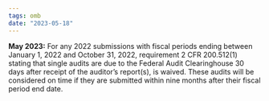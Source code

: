 ```yaml
---
tags: omb
date: "2023-05-18"
---
```


**May 2023:** For any 2022 submissions with fiscal periods ending between January 1, 2022 and October 31, 2022, requirement 2 CFR 200.512(1) stating that single audits are due to the Federal Audit Clearinghouse 30 days after receipt of the auditor’s report(s), is waived. These audits will be considered on time if they are submitted within nine months after their fiscal period end date.

